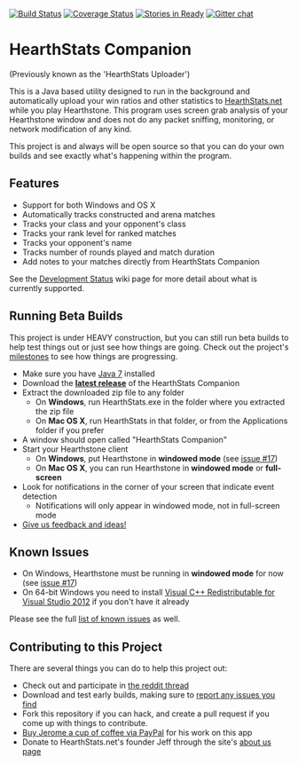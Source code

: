 [![Build Status](https://travis-ci.org/HearthStats/HearthStats.net-Uploader.svg?branch=master)](https://travis-ci.org/HearthStats/HearthStats.net-Uploader)
[![Coverage Status](https://img.shields.io/coveralls/HearthStats/HearthStats.net-Uploader.svg)](https://coveralls.io/r/HearthStats/HearthStats.net-Uploader?branch=master)
[![Stories in Ready](https://badge.waffle.io/HearthStats/HearthStats.net-Uploader.png?label=Ready)](https://waffle.io/HearthStats/HearthStats.net-Uploader)
[![Gitter chat](https://badges.gitter.im/HearthStats.png)](https://gitter.im/HearthStats)

HearthStats Companion
=====================

(Previously known as the 'HearthStats Uploader')

This is a Java based utility designed to run in the background and automatically
upload your win ratios and other statistics to [HearthStats.net](http://HearthStats.net)
while you play Hearthstone. This program uses screen grab analysis of your Hearthstone window
and does not do any packet sniffing, monitoring, or network modification of any kind.

This project is and always will be open source so that you can do your own builds 
and see exactly what's happening within the program. 


Features
--------------------

* Support for both Windows and OS X
* Automatically tracks constructed and arena matches
* Tracks your class and your opponent's class
* Tracks your rank level for ranked matches
* Tracks your opponent's name
* Tracks number of rounds played and match duration
* Add notes to your matches directly from HearthStats Companion

See the [Development Status](https://github.com/HearthStats/HearthStats.net-Uploader/wiki/Development-Status) wiki page for more detail about what is currently supported.


Running Beta Builds
--------------------

This project is under HEAVY construction, but you can still run beta builds
to help test things out or just see how things are going. Check out the project's
[milestones](https://github.com/HearthStats/HearthStats.net-Uploader/issues/milestones) 
to see how things are progressing.

* Make sure you have [Java 7](http://java.com/en/download/manual_java7.jsp) installed
* Download the __[latest release](https://hearthstats.net/uploader)__ of the HearthStats Companion
* Extract the downloaded zip file to any folder
  * On **Windows**, run HearthStats.exe in the folder where you extracted the zip file
  * On **Mac OS X**, run HearthStats in that folder, or from the Applications folder if you prefer
* A window should open called "HearthStats Companion"
* Start your Hearthstone client 
  * On **Windows**, put Hearthstone in **windowed mode** (see [issue #17](https://github.com/HearthStats/HearthStats.net-Uploader/issues/17))
  * On **Mac OS X**, you can run Hearthstone in **windowed mode** or **full-screen**
* Look for notifications in the corner of your screen that indicate event detection
  * Notifications will only appear in windowed mode, not in full-screen mode
* [Give us feedback and ideas!](http://help.hearthstats.net/forums/257732-hearthstats-companion)



Known Issues
-------------

* On Windows, Hearthstone must be running in __windowed mode__ for now (see [issue #17](https://github.com/HearthStats/HearthStats.net-Uploader/issues/17))
* On 64-bit Windows you need to install [Visual C++ Redistributable for Visual Studio 2012](http://www.microsoft.com/en-us/download/details.aspx?id=30679) if you don't have it already
 

Please see the full [list of known issues](https://github.com/HearthStats/HearthStats.net-Uploader/issues)
as well.

Contributing to this Project
----------------------------

There are several things you can do to help this project out:

* Check out and participate in [the reddit thread](http://www.reddit.com/r/hearthstone/comments/1wa4rc/auto_uploader_for_hearthstatsnet_need_help_testing/)
* Download and test early builds, making sure to [report any issues you find](http://help.hearthstats.net/forums/257732-hearthstats-companion)
* Fork this repository if you can hack, and create a pull request if you come up with things to contribute.
* [Buy Jerome a cup of coffee via PayPal](https://www.paypal.com/cgi-bin/webscr?cmd=_s-xclick&hosted_button_id=F9XNSXLZNP9QQ) for his work on this app
* Donate to HearthStats.net's founder Jeff through the site's [about us page](http://hearthstats.net/aboutus) 
